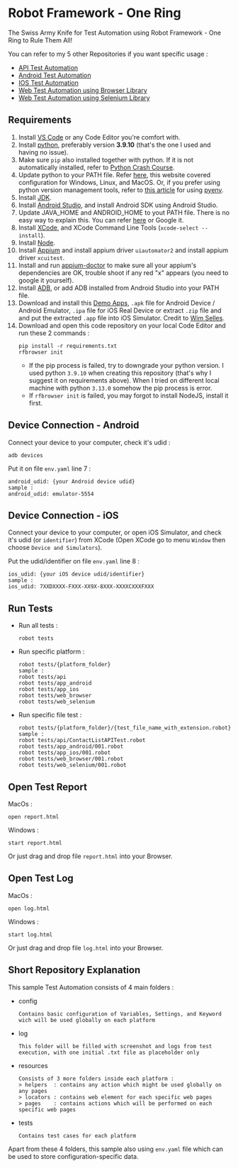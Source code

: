 # Robot Framework - One Ring
The Swiss Army Knife for Test Automation using Robot Framework - One Ring to Rule Them All!

You can refer to my 5 other Repositories if you want specific usage : 
- [API Test Automation](https://github.com/ahmadazerichandrabhuana/robotframeworkapi)
- [Android Test Automation](https://github.com/ahmadazerichandrabhuana/robotframeworkandroid)
- [IOS Test Automation](https://github.com/ahmadazerichandrabhuana/robotframeworkios)
- [Web Test Automation using Browser Library](https://github.com/ahmadazerichandrabhuana/robotframeworkbrowser)
- [Web Test Automation using Selenium Library](https://github.com/ahmadazerichandrabhuana/robotframeworkselenium)

## Requirements

1. Install [VS Code](https://code.visualstudio.com/) or any Code Editor you're comfort with.
2. Install [python](https://www.python.org/), preferably version **3.9.10** (that's the one I used and having no issue).
3. Make sure `pip` also installed together with python. If it is not automatically installed, refer to [Python Crash Course](https://ehmatthes.github.io/pcc/chapter_12/installing_pip.html).
4. Update python to your PATH file. Refer [here](https://realpython.com/add-python-to-path/), this website covered configuration for Windows, Linux, and MacOS. Or, if you prefer using python version management tools, refer to [this article](https://medium.com/@zorozeri/how-to-install-pyenv-and-manage-pythonversion-on-your-local-machine-241b119b7ae9) for using [pyenv](https://github.com/pyenv/pyenv).
5. Install [JDK](https://www.oracle.com/id/java/technologies/downloads/).
6. Install [Android Studio](https://developer.android.com/studio/install), and install Android SDK using Android Studio.
7. Update JAVA_HOME and ANDROID_HOME to yout PATH file. There is no easy way to explain this. You can refer [here](https://medium.com/@omurdenden/set-java-home-and-bin-directory-for-appium-testing-in-macos-f8cee3fe56b4) or Google it.
8. Install [XCode](https://apps.apple.com/us/app/xcode/id497799835?mt=12), and XCode Command Line Tools (`xcode-select --install`).
9. Install [Node](https://nodejs.org/en/download/package-manager).
10. Install [Appium](https://appium.io/docs/en/2.2/quickstart/install/) and install appium driver `uiautomator2` and install appium driver `xcuitest`.
11. Install and run [appium-doctor](https://www.npmjs.com/package/appium-doctor) to make sure all your appium's dependencies are OK, trouble shoot if any red "x" appears (you need to google it yourself).
12. Install [ADB](https://www.xda-developers.com/install-adb-windows-macos-linux/), or add ADB installed from Android Studio into your PATH file.
13. Download and install this [Demo Apps](https://github.com/saucelabs/my-demo-app-rn/releases), `.apk` file for Android Device / Android Emulator, `.ipa` file for iOS Real Device or extract `.zip` file and and put the extracted `.app` file into iOS Simulator. Credit to [Wim Selles](https://github.com/wswebcreation).
14. Download and open this code repository on your local Code Editor and run these 2 commands :
    ```
    pip install -r requirements.txt
    rfbrowser init
    ```
    - If the pip process is failed, try to downgrade your python version. I used python `3.9.10` when creating this repository (that's why I suggest it on requirements above). When I tried on different local machine with python `3.13.0` somehow the pip process is error.
    - If `rfbrowser init` is failed, you may forgot to install NodeJS, install it first.

## Device Connection - Android

Connect your device to your computer, check it's udid : 
```
adb devices
```
Put it on file `env.yaml` line 7 : 
```
android_udid: {your Android device udid}
sample : 
android_udid: emulator-5554
```
## Device Connection - iOS

Connect your device to your computer, or open iOS Simulator, and check it's udid (or `identifier`) from XCode (Open XCode go to menu `Window` then choose `Device and Simulators`). 

Put the udid/identifier on file `env.yaml` line 8 : 
```
ios_udid: {your iOS device udid/identifier}
sample : 
ios_udid: 7XXDXXXX-FXXX-XX9X-8XXX-XXXXCXXXFXXX
```

## Run Tests
* Run all tests : 
   ```
   robot tests
   ```

* Run specific platform : 
   ```
   robot tests/{platform_folder}
   sample :
   robot tests/api
   robot tests/app_android
   robot tests/app_ios
   robot tests/web_browser
   robot tests/web_selenium
   ```

* Run specific file test : 
   ```
   robot tests/{platform_folder}/{test_file_name_with_extension.robot}
   sample :
   robot tests/api/ContactListAPITest.robot
   robot tests/app_android/001.robot
   robot tests/app_ios/001.robot
   robot tests/web_browser/001.robot
   robot tests/web_selenium/001.robot
   ```

## Open Test Report
   MacOs : 

    open report.html
   Windows : 

    start report.html
   Or just drag and drop file `report.html` into your Browser.

## Open Test Log
   MacOs : 

    open log.html
   Windows : 

    start log.html
   Or just drag and drop file `log.html` into your Browser.

## Short Repository Explanation

This sample Test Automation consists of 4 main folders : 

* config
   ```
   Contains basic configuration of Variables, Settings, and Keyword wich will be used globally on each platform
   ```
* log
   ```
   This folder will be filled with screenshot and logs from test execution, with one initial .txt file as placeholder only
   ```
* resources
   ```
   Consists of 3 more folders inside each platform :
   > helpers  : contains any action which might be used globally on any pages
   > locators : contains web element for each specific web pages
   > pages    : contains actions which will be performed on each specific web pages
   ```
* tests
   ```
   Contains test cases for each platform
   ```

Apart from these 4 folders, this sample also using `env.yaml` file which can be used to store configuration-specific data.
